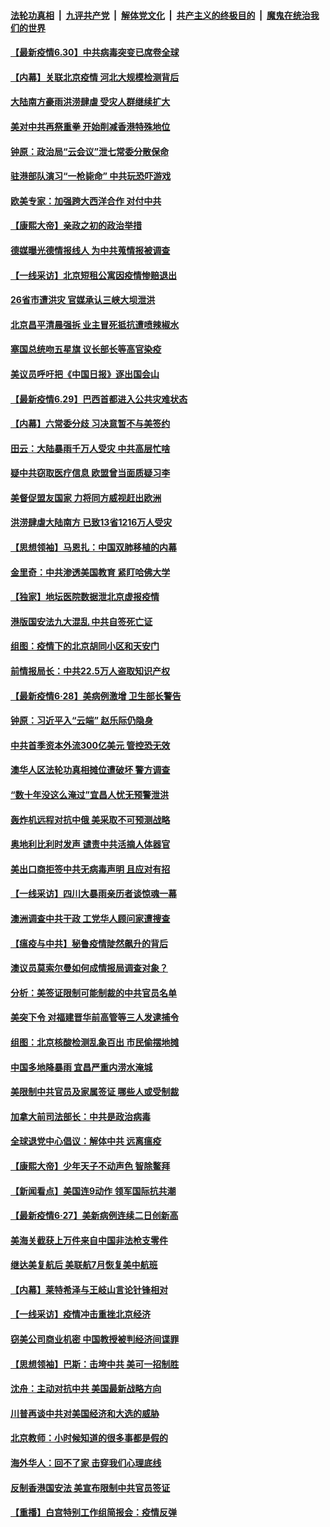 

####  [法轮功真相](../../../../basic/blob/master/README.md?t=06301402) &nbsp;|&nbsp; [九评共产党](../../../../9ping.md/blob/master/README.md?t=06301402) &nbsp;|&nbsp; [解体党文化](../../../../jtdwh.md/blob/master/README.md?t=06301402)  &nbsp;|&nbsp; [共产主义的终极目的](../../../../gczydzjmd.md/blob/master/README.md?t=06301402) &nbsp;|&nbsp; [魔鬼在统治我们的世界](../../../../mgztzwmdsj.md/blob/master/README.md?t=06301402) 

#### [【最新疫情6.30】中共病毒突变已席卷全球](../pages/nf4514/n12220711.md?t=06301402) 

#### [【内幕】关联北京疫情 河北大规模检测背后](../pages/nf4514/n12219261.md?t=06301402) 

#### [大陆南方豪雨洪涝肆虐 受灾人群继续扩大](../pages/nf4514/n12220499.md?t=06301402) 

#### [美对中共再祭重拳 开始削减香港特殊地位](../pages/nf4514/n12220482.md?t=06301402) 

#### [钟原：政治局“云会议”泄七常委分散保命](../pages/nf4514/n12219887.md?t=06301402) 

#### [驻港部队演习“一枪毙命” 中共玩恐吓游戏](../pages/nf4514/n12220496.md?t=06301402) 

#### [欧美专家：加强跨大西洋合作 对付中共](../pages/nf4514/n12220420.md?t=06301402) 

#### [【康熙大帝】亲政之初的政治举措](../pages/nf4514/n12135604.md?t=06301402) 

#### [德媒曝光德情报线人 为中共蒐情报被调查](../pages/nf4514/n12219959.md?t=06301402) 

#### [【一线采访】北京短租公寓因疫情惨赔退出](../pages/nf4514/n12219505.md?t=06301402) 

#### [26省市遭洪灾 官媒承认三峡大坝泄洪](../pages/nf4514/n12219807.md?t=06301402) 

#### [北京昌平清晨强拆 业主冒死抵抗遭喷辣椒水](../pages/nf4514/n12219118.md?t=06301402) 

#### [塞国总统吻五星旗 议长部长等高官染疫](../pages/nf4514/n12219918.md?t=06301402) 

#### [美议员呼吁把《中国日报》逐出国会山](../pages/nf4514/n12219500.md?t=06301402) 

#### [【最新疫情6.29】巴西首都进入公共灾难状态](../pages/nf4514/n12215001.md?t=06301402) 

#### [【内幕】六常委分歧 习决意暂不与美签约](../pages/nf4514/n12216091.md?t=06301402) 

#### [田云：大陆暴雨千万人受灾 中共高层忙啥](../pages/nf4514/n12218401.md?t=06301402) 

#### [疑中共窃取医疗信息 欧盟曾当面质疑习李](../pages/nf4514/n12219204.md?t=06301402) 

#### [美督促盟友国家 力将同方威视赶出欧洲](../pages/nf4514/n12217695.md?t=06301402) 

#### [洪涝肆虐大陆南方 已致13省1216万人受灾](../pages/nf4514/n12218537.md?t=06301402) 

#### [【思想领袖】马恩扎：中国双肺移植的内幕](../pages/nf4514/n12047397.md?t=06301402) 

#### [金里奇：中共渗透美国教育 紧盯哈佛大学](../pages/nf4514/n12217783.md?t=06301402) 

#### [【独家】地坛医院数据泄北京虚报疫情](../pages/nf4514/n12217892.md?t=06301402) 

#### [港版国安法九大混乱 中共自签死亡证](../pages/nf4514/n12218021.md?t=06301402) 

#### [组图：疫情下的北京胡同小区和天安门](../pages/nf4514/n12217618.md?t=06301402) 

#### [前情报局长：中共22.5万人盗取知识产权](../pages/nf4514/n12217857.md?t=06301402) 

#### [【最新疫情6·28】美病例激增 卫生部长警告](../pages/nf4514/n12212934.md?t=06301402) 

#### [钟原：习近平入“云端” 赵乐际仍隐身](../pages/nf4514/n12217720.md?t=06301402) 

#### [中共首季资本外流300亿美元 管控恐无效](../pages/nf4514/n12217543.md?t=06301402) 

#### [澳华人区法轮功真相摊位遭破坏 警方调查](../pages/nf4514/n12217341.md?t=06301402) 

#### [“数十年没这么淹过”宜昌人忧无预警泄洪](../pages/nf4514/n12217308.md?t=06301402) 

#### [轰炸机远程对抗中俄 美采取不可预测战略](../pages/nf4514/n12205278.md?t=06301402) 

#### [奥地利比利时发声  谴责中共活摘人体器官](../pages/nf4514/n12216554.md?t=06301402) 

#### [美出口商拒签中共无病毒声明 且应对有招](../pages/nf4514/n12216909.md?t=06301402) 

#### [【一线采访】四川大暴雨亲历者谈惊魂一幕](../pages/nf4514/n12216420.md?t=06301402) 

#### [澳洲调查中共干政 工党华人顾问家遭搜查](../pages/nf4514/n12216804.md?t=06301402) 

#### [【瘟疫与中共】秘鲁疫情陡然飙升的背后](../pages/nf4514/n12216630.md?t=06301402) 

#### [澳议员莫索尔曼如何成情报局调查对象？](../pages/nf4514/n12216661.md?t=06301402) 

#### [分析：美签证限制可能制裁的中共官员名单](../pages/nf4514/n12216563.md?t=06301402) 

#### [美突下令 对福建晋华前高管等三人发逮捕令](../pages/nf4514/n12216296.md?t=06301402) 

#### [组图：北京核酸检测乱象百出 市民偷摆地摊](../pages/nf4514/n12216358.md?t=06301402) 

#### [中国多地降暴雨 宜昌严重内涝水淹城](../pages/nf4514/n12215877.md?t=06301402) 

#### [美限制中共官员及家属签证 哪些人或受制裁](../pages/nf4514/n12216208.md?t=06301402) 

#### [加拿大前司法部长：中共是政治病毒](../pages/nf4514/n12216076.md?t=06301402) 

#### [全球退党中心倡议：解体中共 远离瘟疫](../pages/nf4514/n12214964.md?t=06301402) 

#### [【康熙大帝】少年天子不动声色 智除鳌拜](../pages/nf4514/n12131792.md?t=06301402) 

#### [【新闻看点】美国连9动作 领军国际抗共潮](../pages/nf4514/n12215121.md?t=06301402) 

#### [【最新疫情6·27】美新病例连续二日创新高](../pages/nf4514/n12215389.md?t=06301402) 

#### [美海关截获上万件来自中国非法枪支零件](../pages/nf4514/n12215668.md?t=06301402) 

#### [继达美复航后 美联航7月恢复美中航班](../pages/nf4514/n12215347.md?t=06301402) 

#### [【内幕】莱特希泽与王岐山言论针锋相对](../pages/nf4514/n12212986.md?t=06301402) 

#### [【一线采访】疫情冲击重挫北京经济](../pages/nf4514/n12215313.md?t=06301402) 

#### [窃美公司商业机密 中国教授被判经济间谍罪](../pages/nf4514/n12215195.md?t=06301402) 

#### [【思想领袖】巴斯：击垮中共 美可一招制胜](../pages/nf4514/n12033990.md?t=06301402) 

#### [沈舟：主动对抗中共 美国最新战略方向](../pages/nf4514/n12215183.md?t=06301402) 

#### [川普再谈中共对美国经济和大选的威胁](../pages/nf4514/n12214917.md?t=06301402) 

#### [北京教师：小时候知道的很多事都是假的](../pages/nf4514/n12133812.md?t=06301402) 

#### [海外华人：回不了家 击穿我们心理底线](../pages/nf4514/n12214603.md?t=06301402) 

#### [反制香港国安法 美宣布限制中共官员签证](../pages/nf4514/n12214505.md?t=06301402) 

#### [【重播】白宫特别工作组简报会：疫情反弹](../pages/nf4514/n12214278.md?t=06301402) 

